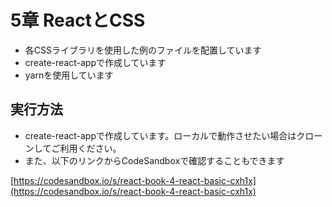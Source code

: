 
# 5章 ReactとCSS

- 各CSSライブラリを使用した例のファイルを配置しています
- create-react-appで作成しています
- yarnを使用しています

## 実行方法

- create-react-appで作成しています。ローカルで動作させたい場合はクローンしてご利用ください。
- また、以下のリンクからCodeSandboxで確認することもできます

[https://codesandbox.io/s/react-book-4-react-basic-cxh1x](https://codesandbox.io/s/react-book-4-react-basic-cxh1x)
